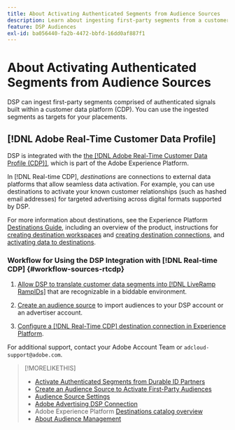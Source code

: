 ```yaml
---
title: About Activating Authenticated Segments from Audience Sources
description: Learn about ingesting first-party segments from a customer data platform.
feature: DSP Audiences
exl-id: ba056440-fa2b-4472-bbfd-16dd0af887f1
---
```

# About Activating Authenticated Segments from Audience Sources

<!-- Doesn't specifically explain what you can do in our UI -->

DSP can ingest first-party segments comprised of authenticated signals built within a customer data platform (CDP). You can use the ingested segments as targets for your placements.

## [!DNL Adobe Real-Time Customer Data Profile]

DSP is integrated with the [the [!DNL Adobe Real-Time Customer Data Profile (CDP)]](https://experienceleague.adobe.com/docs/experience-platform/rtcdp/overview.html), which is part of the Adobe Experience Platform.

In [!DNL Real-time CDP], *destinations* are connections to external data platforms that allow seamless data activation. For example, you can use destinations to activate your known customer relationships (such as hashed email addresses) for targeted advertising across digital formats supported by DSP.

For more information about destinations, see the Experience Platform [Destinations Guide](https://experienceleague.adobe.com/docs/experience-platform/destinations/home.html), including an overview of the product, instructions for [creating destination workspaces](https://experienceleague.adobe.com/docs/experience-platform/destinations/ui/destinations-workspace.html) and [creating destination connections](https://experienceleague.adobe.com/docs/experience-platform/destinations/ui/connect-destination.html), and [activating data to destinations](https://experienceleague.adobe.com/docs/experience-platform/destinations/ui/activate/activate-segment-streaming-destinations.html). 

### Workflow for Using the DSP Integration with [!DNL Real-time CDP] {#workflow-sources-rtcdp}

1. [Allow DSP to translate customer data segments into [!DNL LiveRamp RampIDs]](source-durable-id.md) that are recognizable in a biddable environment.<!-- I don't think I need this here: This requires DSP account-level and campaign-level settings to enable segment sharing with [!DNL LiveRamp], which will translate customer data to [!DNL RampIDs] to create targetable segments. Your Adobe Account Team will perform this configuration. -->

1. [Create an audience source](source-create.md) to import audiences to your DSP account or an advertiser account.

1. [Configure a [!DNL Real-Time CDP] destination connection in Experience Platform](https://experienceleague.adobe.com/docs/experience-platform/destinations/catalog/advertising/adobe-advertising-cloud-connection.html).

For additional support, contact your Adobe Account Team or `adcloud-support@adobe.com`.

>[!MORELIKETHIS]
>
>* [Activate Authenticated Segments from Durable ID Partners](source-durable-id.md)
>* [Create an Audience Source to Activate First-Party Audiences](source-create.md)
>* [Audience Source Settings](source-settings.md)
>* [Adobe Advertising DSP Connection](https://experienceleague.adobe.com/docs/experience-platform/destinations/catalog/advertising/adobe-advertising-cloud-connection.html)
>* Adobe Experience Platform [Destinations catalog overview](https://experienceleague.adobe.com/docs/experience-platform/destinations/catalog/overview.html)
>* [About Audience Management](/help/dsp/audiences/audience-about.md)
